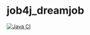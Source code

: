﻿# job4j_dreamjob

[![Java CI](https://github.com/PerpetuumEbner/job4j_cinema/actions/workflows/maven.yml/badge.svg)](https://github.com/PerpetuumEbner/job4j_cinema/actions/workflows/maven.yml)